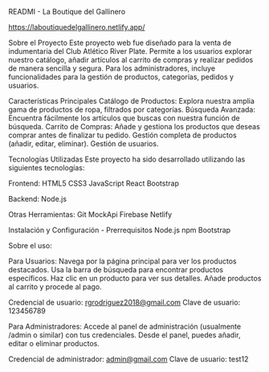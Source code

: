 
READMI - La Boutique del Gallinero

https://laboutiquedelgallinero.netlify.app/


Sobre el Proyecto
Este proyecto web fue diseñado  para la venta de indumentaria del Club Atlético River Plate. Permite a los usuarios explorar nuestro catálogo, añadir artículos al carrito de compras y realizar pedidos de manera sencilla y segura. Para los administradores, incluye funcionalidades para la gestión de productos, categorías, pedidos y usuarios.

Características Principales
Catálogo de Productos: Explora nuestra amplia gama de productos de ropa, filtrados por categorías.
Búsqueda Avanzada: Encuentra fácilmente los artículos que buscas con nuestra función de búsqueda.
Carrito de Compras: Añade y gestiona los productos que deseas comprar antes de finalizar tu pedido.
Gestión completa de productos (añadir, editar, eliminar).
Gestión de usuarios.



Tecnologías Utilizadas
Este proyecto ha sido desarrollado utilizando las siguientes tecnologías:

Frontend:
HTML5
CSS3
JavaScript
React
Bootstrap

Backend:
Node.js

Otras Herramientas:
Git
MockApi
Firebase
Netlify


Instalación y Configuración - Prerrequisitos
Node.js
npm
Bootstrap




Sobre el uso:

Para Usuarios:
Navega por la página principal para ver los productos destacados.
Usa la barra de búsqueda para encontrar productos específicos.
Haz clic en un producto para ver sus detalles.
Añade productos al carrito y procede al pago.

Credencial de usuario: rgrodriguez2018@gmail.com
Clave de usuario: 123456789



Para Administradores:
Accede al panel de administración (usualmente /admin o similar) con tus credenciales.
Desde el panel, puedes añadir, editar o eliminar productos.

Credencial de administrador: admin@gmail.com
Clave de usuario: test12